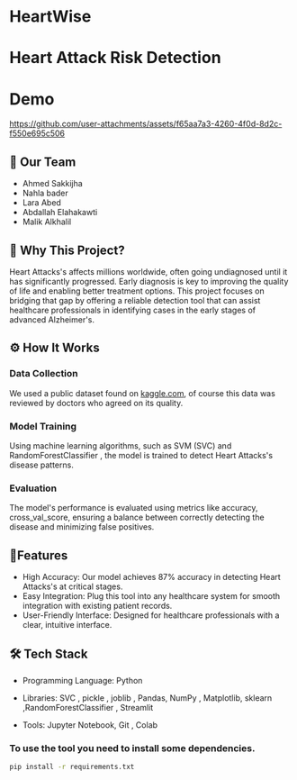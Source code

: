 # HeartWise

# Heart Attack Risk Detection

# Demo 
https://github.com/user-attachments/assets/f65aa7a3-4260-4f0d-8d2c-f550e695c506



## 👥 Our Team
* Ahmed Sakkijha
* Nahla bader 
* Lara Abed 
* Abdallah Elahakawti
* Malik Alkhalil 


## 🎯 Why This Project?
Heart Attacks's affects millions worldwide, often going undiagnosed until it has significantly progressed. Early diagnosis is key to improving the quality of life and enabling better treatment options. This project focuses on bridging that gap by offering a reliable detection tool that can assist healthcare professionals in identifying cases in the early stages of advanced Alzheimer's.

## ⚙️ How It Works
### Data Collection
We used a public dataset found on [kaggle.com](https://www.kaggle.com/datasets/rashikrahmanpritom/heart-attack-analysis-prediction-dataset), of course this data was reviewed by doctors who agreed on its quality.

### Model Training
Using machine learning algorithms, such as SVM (SVC) and RandomForestClassifier , the model is trained to detect Heart Attacks's disease patterns.

### Evaluation
The model's performance is evaluated using metrics like accuracy, cross_val_score, ensuring a balance between correctly detecting the disease and minimizing false positives.

## 🧬Features
* High Accuracy: Our model achieves 87% accuracy in detecting Heart Attacks's at critical stages.
* Easy Integration: Plug this tool into any healthcare system for smooth integration with existing patient records.
* User-Friendly Interface: Designed for healthcare professionals with a clear, intuitive interface.
## 🛠️ Tech Stack
* Programming Language: Python

* Libraries:
SVC
, pickle
, joblib
, Pandas, NumPy
, Matplotlib, sklearn ,RandomForestClassifier , Streamlit
* Tools:
Jupyter Notebook,
Git , Colab 
 



### To use the tool you need to install some dependencies.

```bash
pip install -r requirements.txt
